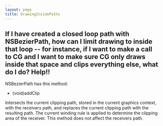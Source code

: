 ```yaml
---
layout: page
title: DrawingInsidePaths
---
```


If I have created a closed loop path with NSBezierPath, how can I limit drawing to inside that loop -- for instance, if I want to make a call to CG and I want to make sure CG only draws inside that space and clips everything else, what do I do?  Help!!
----
NSBezierPath has this method:
    
- (void)addClip

Intersects the current clipping path, stored in the current
graphics context, with the receivers path, and replaces the
current clipping path with the resulting path. The current
winding rule is applied to determine the clipping area of the
receiver. This method does not affect the receivers path.

